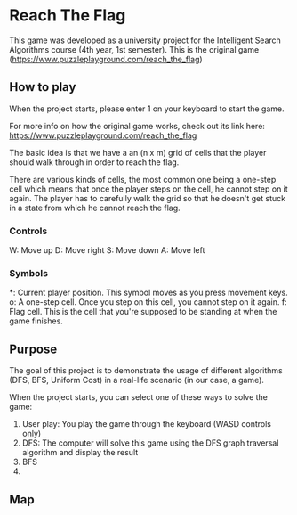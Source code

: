 # Reach The Flag

This game was developed as a university project for the Intelligent Search Algorithms course (4th year, 1st semester).
This is the original game (https://www.puzzleplayground.com/reach_the_flag)

## How to play

When the project starts, please enter 1 on your keyboard to start the game.

For more info on how the original game works, check out its link here: https://www.puzzleplayground.com/reach_the_flag

The basic idea is that we have a an (n x m) grid of cells that the player should walk through in order to reach the flag.

There are various kinds of cells, the most common one being a one-step cell which means that once the player steps on the cell, he cannot
step on it again. The player has to carefully walk the grid so that he doesn't get stuck in a state from which he cannot reach the flag.

### Controls

W: Move up
D: Move right
S: Move down
A: Move left

### Symbols

*: Current player position. This symbol moves as you press movement keys.
o: A one-step cell. Once you step on this cell, you cannot step on it again.
f: Flag cell. This is the cell that you're supposed to be standing at when the game finishes.

## Purpose

The goal of this project is to demonstrate the usage of different algorithms (DFS, BFS, Uniform Cost) in a real-life scenario (in our case, a game).

When the project starts, you can select one of these ways to solve the game:

1. User play: You play the game through the keyboard (WASD controls only)
2. DFS: The computer will solve this game using the DFS graph traversal algorithm and display the result
3. BFS
4.

## Map